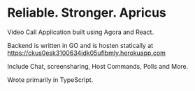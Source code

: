 # Reliable. Stronger. Apricus
Video Call Application built using Agora and React.

Backend is written in GO and is hosten statically at https://ckus0esk3100634idk05uflbmly.herokuapp.com

Include Chat, screensharing, Host Commands, Polls and More.

Wrote primarily in TypeScript.

